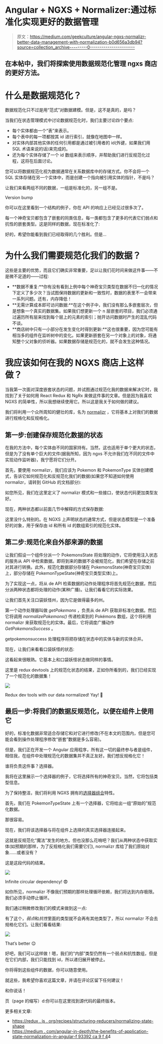 # Angular + NGXS + Normalizer:通过标准化实现更好的数据管理

> 原文：<https://medium.com/geekculture/angular-ngxs-normalizr-better-data-management-with-normalization-b0d656a3db94?source=collection_archive---------0----------------------->

## 在本帖中，我们将探索使用数据规范化管理 ngxs 商店的更好方法。

# 什么是数据规范化？

数据规范化只不过是用“范式”对数据建模。但是，这不是真的，是吗？

当我们在状态管理模式中讨论数据规范化时，我们主要讨论四个要点:

*   每个实体都由一个“表”来表示。
*   每个表中的每一项都按其 id 进行索引，就像在地图中一样。
*   对实体内部其他实体的任何引用都是通过被引用者的 id(外键，如果我们用 SQL 术语来说的话)来完成的。
*   还为每个实体存储了一个 id 数组来表示顺序，并帮助我们进行反规范化过程，这将在后面讨论。

您可以将数据规范化视为数据通常在关系数据库中的存储方式。你不会将一个 SQL 实体存储在另一个实体中，而是创建一个指向被引用实体的指针，不是吗？

让我们来看两组不同的数据，一组是标准化的，另一组不是。

Version bump

你可以在这里看到一个结构的例子，你在 API 的响应上已经见过很多次了。

每一个神奇宝贝都包含了嵌套的同类信息，每一类都包含了更多的代表它们弱点和抗性的嵌套类型。这是同样的数据，现在标准化了:

好的，希望你能看到我们已经取得的几个胜利。但是…

# 为什么我们需要规范化我们的数据？

这些是主要的优势，而且它们确实非常重要，足以让我们花时间来做这件事——不是微不足道的——过程:

*   **数据不重复:**你有没有看到上例中每个神奇宝贝类型在数据不归一化的情况下定义了多少次？当试图保持数据的更新和一致性时，数据的表里不一会带来一系列问题。还有，内存降低！
*   **无需计算成本即可访问数据:**在这个例子中，我们没有那么多嵌套层次，但是想象一个真实的数据集。如果我们想更新一个 n 层嵌套的项目，我们必须通过遍历所有层来找到每个层上的元素的索引；抛开访问数据时产生的混乱代码不谈。
*   **商店树中只有一小部分在发生变化时得到更新:**这也很重要，因为您可能有相当多的组件在监听树中的变化。如果更新嵌套在另一个对象上的对象，将通知整个父对象的侦听器。如果数据存储是规范化的，就不会发生这种情况。

# 我应该如何在我的 NGXS 商店上这样做？

当我第一次面对深度嵌套状态的问题，并试图通过规范化我的数据来解决它时，我找到了关于如何用 React Redux 和 NgRx 来做这件事的文章。但是因为我喜欢 NGXS 的简单性，所以我想继续使用它。所以这是我关于如何做的建议。

我们将利用一个众所周知的健壮的库，名为 [normalizr](https://github.com/paularmstrong/normalizr) ，它将基本上对我们的数据进行规格化和反规格化。

## 第一步:创建保存规范化数据的状态

在我的方法中，每个实体由不同的国家持有。当然，这也适用于单个更大的状态，但是为了没有单个巨大的文件(据我所知，因为 ngxs 不允许我们在不同的文件中实现动作监听器)，我宁愿将它们分开。

首先，要使用 normalizr，我们应该为 Pokemon 和 PokemonType 实体创建模式，告诉它如何规范化和反规范化我们的数据(如果您不知道如何使用 normalizr，请转到 GitHub 的文档部分):

如您所见，我们在这里定义了 normalizr 模式和一些接口，使状态代码更加类型友好。

现在，两种状态都以前面几节中解释的方式保存数据:

这里没什么特别的。在 NGXS 上声明状态的通常方式，但是状态模型是一个准备好的对象，用于保存由 id 和所有 id 的数组索引的规范化实体。

## 第二步:规范化来自外部来源的数据

让我们假设一个组件分派一个 PokemonsState 将处理的动作，它将使用注入状态的服务从 API 中检索数据。即将到来的数据不会被规范化，我们希望在存储之前对其进行转换。此外，规范化数据部分存储在 PokemonsState(神奇宝贝实体)上，部分存储在 PokemonTypeState(神奇宝贝类型实体)上。

为了实现这一点，将从 de API 检索数据的动作处理程序将首先规范化数据，然后分派两种状态都将处理的动作(某种广播)。让我们看看它的实际效果。

让我们首先关注口袋妖怪州，因为它是做得最多的州。

第一个动作处理器叫做 *getPokemons* ，负责从 de API 获取非标准化数据。然后它将调用 *normalizePokemons()* 传递检索到的 Pokémons 数组，这个将利用 normalizr 来获取规范化的实体。最后，它将调度广播动作 *GetPokemonsSuccess* 。

getpokemonsuccess 处理程序将把存储在状态中的实体与新的实体合并。

现在，让我们来看看口袋妖怪的状态:

这看起来很眼熟。它基本上和口袋妖怪状态做同样的事情。

这里是 redux devtools 上的规范化状态的结果，正如你所看到的，我们已经实现了一个规范化的数据集！

![](img/f5f49adcabf6812d5df4815aabac2777.png)

Redux dev tools with our data normalized! Yay! 🎉

## 最后一步:将我们的数据反规范化，以便在组件上使用它

好的，标准化数据非常适合存储它和对它进行修改(不在本文的范围内，但是您可能会看到操作处理程序修改“嵌套”数据是多么容易)。

但是，我们正在开发一个 Angular 应用程序，所有这一切的最终参与者是组件，相信我，在组件中处理规范化的数据集并不真正友好。我们想反规格化它！

谁将负责这件事？选择器。

我将在这里展示一个选择器的例子，它将选择所有的神奇宝贝。当然，它将包括类型信息。

为了保持整洁，我们将利用 NGXS 拥有的[选择器组合](https://www.ngxs.io/concepts/select#joining-selectors)特性。

首先，我们在 PokemonTypeState 上有一个选择器，它将给出一组“原始的”规范化数据。

那很容易。

现在，我们将该选择器与将在组件上选择的真实选择器连接起来。

这就是反规范化“魔法”发生的地方。但也没那么花哨吧？我们从两种状态中获取实体(如预期的那样，为了反规格化我们需要它们), normalizr 库给了我们原始对象……或者没有？

这是这段代码的结果。

![](img/a4dace5a3bd86d4f6e6d7b79b4ab191a.png)

Infinite circular dependency! 😨

如你所见，normalizr 不像我们预期的那样处理循环依赖，我们将达到内存极限。我们必须手动停止循环。

我们通过稍微修改我们的模式来做到这一点:

有了这个，*弱点*和*抗性*里面的类型就不会再有其他类型了，所以 normalizr 不会去规格化它们。让我们看看结果:

![](img/751e598e7c5bb2c13cae394de7c3eaa5.png)

That’s better 😌

好吧，我们可以这样做！嗯，我们的“内部”类型仍然有一个弱点和抗性数组，但是在它们内部，我们只能找到 id，所以递归展开被停止。

你将得到这些组件的数据，你可以随意使用。

就这些，我希望你喜欢这篇文章，并请在评论区留下任何建议！

和你说话！

页（page 的缩写）d:你可以在这里找到源代码的最终版本。

更多相关文章:

*   [https://redux . js . org/recipes/structuring-reducers/normalizing-state-shape](https://redux.js.org/recipes/structuring-reducers/normalizing-state-shape)
*   [https://medium . com/angular-in-depth/the-benefits-of-application-state-normalization-in-angular-f 93392 ca 9 f 4](/angular-in-depth/the-benefits-of-application-state-normalization-in-angular-f93392ca9f44)4